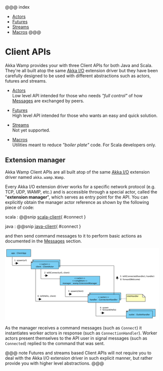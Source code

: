 @@@ index
* [Actors](actors.md)
* [Futures](futures.md)
* [Streams](streams.md)
* [Macros](macros.md)
@@@ 

# Client APIs
Akka Wamp provides your with three Client APIs for both Java and Scala. They're all built atop the same [Akka I/O](http:/doc.akka.io/docs/akka/current/scala/io.html) extension driver but they have been carefully designed to be used with different abstractions such as actors, futures and streams.

* [Actors](actors.html)   
  Low level API intended for those who needs _"full control"_ of how [Messages](../messages.html) are exchanged by peers.
  
* [Futures](futures.html)   
  High level API intended for those who wants an easy and quick solution.
  
* [Streams](streams.html)  
  Not yet supported.
  
* [Macros](macros.html)  
  Utilities meant to reduce _"boiler plate"_ code. For Scala developers only.  
   
   
## Extension manager
Akka Wamp Client APIs are all built atop of the same [Akka I/O](http:/doc.akka.io/docs/akka/current/scala/io.html) extension driver named ``akka.wamp.Wamp``.

Every Akka I/O extension driver works for a specific network protocol (e.g. TCP, UDP, WAMP, etc.) and is accessible through a special actor, called the "__extension manager__", which serves as entry point for the API. You can explicitly obtain the manager actor reference as shown by the following piece of code:


scala
:    @@snip [scala-client](../../scala/docs/ActorsScalaClient.scala){ #connect }

java
:    @@snip [java-client](../../java/docs/ActorsJavaClient.java){ #connect }


and then send command messages to it to perform basic actions as documented in the [Messages](messages.html) section.


![client](client.png)

As the manager receives a command messages (such as ``Connect``) it instantiates worker actors in response (such as ``ConnectionHandler``). Worker actors present themselves to the API user in signal messages (such as ``Connected``) replied to the command that was sent. 

 
@@@ note
Futures and streams based Client APIs will not require you to deal with the Akka I/O extension driver in such explicit manner, but rather provide you with higher level abstractions.
@@@

[scala-client]: ../../scala/docs/ActorsScalaClient.scala